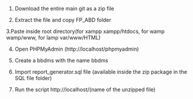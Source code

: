 1. Download the entire main git as a zip file

2. Extract the file and copy FP_ABD folder

3.Paste inside root directory(for xampp xampp/htdocs, for wamp wamp/www, for lamp var/www/HTML)

4. Open PHPMyAdmin (http://localhost/phpmyadmin)

5. Create a bbdms with the name bbdms

6. Import report_generator.sql file (available inside the zip package in the SQL file folder)

7. Run the script http://localhost/(name of the unzipped file)
